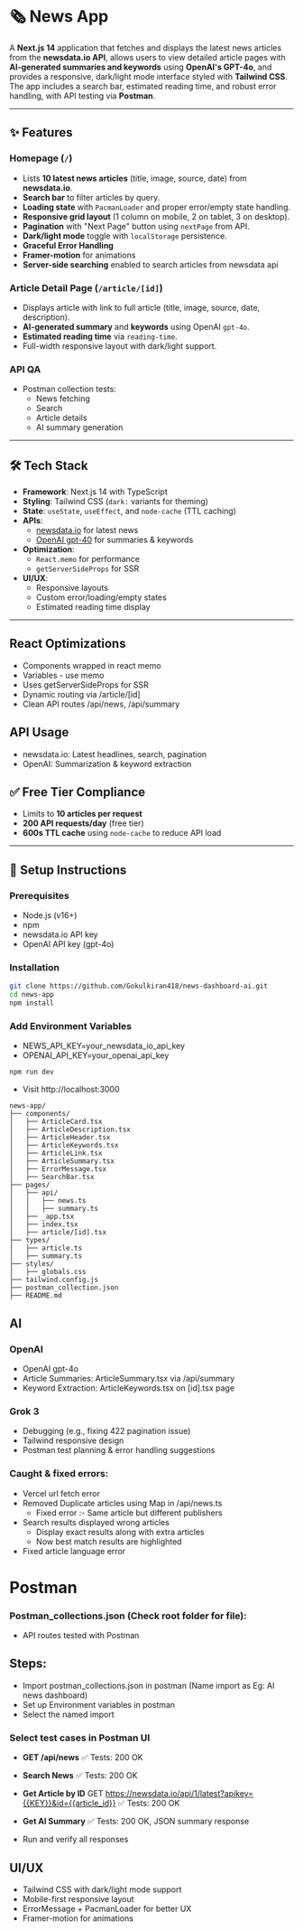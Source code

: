 # 🗞️ News App

A **Next.js 14** application that fetches and displays the latest news articles from the **newsdata.io API**, allows users to view detailed article pages with **AI-generated summaries and keywords** using **OpenAI's GPT-4o**, and provides a responsive, dark/light mode interface styled with **Tailwind CSS**. The app includes a search bar, estimated reading time, and robust error handling, with API testing via **Postman**.

---

## ✨ Features

### Homepage (`/`)
- Lists **10 latest news articles** (title, image, source, date) from **newsdata.io**.
- **Search bar** to filter articles by query.
- **Loading state** with `PacmanLoader` and proper error/empty state handling.
- **Responsive grid layout** (1 column on mobile, 2 on tablet, 3 on desktop).
- **Pagination** with "Next Page" button using `nextPage` from API.
- **Dark/light mode** toggle with `localStorage` persistence.
- **Graceful Error Handling**
- **Framer-motion** for animations
- **Server-side searching** enabled to search articles from newsdata api

### Article Detail Page (`/article/[id]`)
- Displays article with link to full article (title, image, source, date, description).
- **AI-generated summary** and **keywords** using OpenAI `gpt-4o`.
- **Estimated reading time** via `reading-time`.
- Full-width responsive layout with dark/light support.

### API QA
- Postman collection tests:
  - News fetching
  - Search
  - Article details
  - AI summary generation

---

## 🛠️ Tech Stack

- **Framework**: Next.js 14 with TypeScript
- **Styling**: Tailwind CSS (`dark:` variants for theming)
- **State**: `useState`, `useEffect`, and `node-cache` (TTL caching)
- **APIs**: 
  - [newsdata.io](https://newsdata.io/) for latest news
  - [OpenAI gpt-40](https://platform.openai.com/) for summaries & keywords
- **Optimization**:
  - `React.memo` for performance
  - `getServerSideProps` for SSR
- **UI/UX**:
  - Responsive layouts
  - Custom error/loading/empty states
  - Estimated reading time display

---
## React Optimizations
- Components wrapped in react memo
- Variables -  use memo
- Uses getServerSideProps for SSR
- Dynamic routing via /article/[id]
- Clean API routes /api/news, /api/summary

## API Usage
- newsdata.io: Latest headlines, search, pagination
- OpenAI: Summarization & keyword extraction

## ✅ Free Tier Compliance

- Limits to **10 articles per request**
- **200 API requests/day** (free tier)
- **600s TTL cache** using `node-cache` to reduce API load

---

## 🚀 Setup Instructions

### Prerequisites
- Node.js (v16+)
- npm
- newsdata.io API key
- OpenAI API key (gpt-4o)

### Installation

```bash
git clone https://github.com/Gokulkiran418/news-dashboard-ai.git
cd news-app
npm install
```
### Add Environment Variables
- NEWS_API_KEY=your_newsdata_io_api_key
- OPENAI_API_KEY=your_openai_api_key

```bash
npm run dev
```
- Visit http://localhost:3000

```
news-app/
├── components/
│   ├── ArticleCard.tsx
│   ├── ArticleDescription.tsx
│   ├── ArticleHeader.tsx
│   ├── ArticleKeywords.tsx
│   ├── ArticleLink.tsx
│   ├── ArticleSummary.tsx
│   ├── ErrorMessage.tsx
│   ├── SearchBar.tsx
├── pages/
│   ├── api/
│   │   ├── news.ts
│   │   ├── summary.ts
│   ├── _app.tsx
│   ├── index.tsx
│   ├── article/[id].tsx
├── types/
│   ├── article.ts
│   ├── summary.ts
├── styles/
│   ├── globals.css
├── tailwind.config.js
├── postman_collection.json
├── README.md
```

## AI 

### OpenAI
- OpenAI gpt-4o
- Article Summaries: ArticleSummary.tsx via /api/summary
- Keyword Extraction: ArticleKeywords.tsx on [id].tsx page

### Grok 3 
- Debugging (e.g., fixing 422 pagination issue)
- Tailwind responsive design
- Postman test planning & error handling suggestions

### Caught & fixed errors:
  - Vercel url fetch error
  - Removed Duplicate articles using Map in /api/news.ts
    - Fixed error :- Same article but different publishers
  - Search results displayed wrong articles 
    - Display exact results along with extra articles
    - Now best match results are highlighted
  - Fixed article language error

# Postman
### Postman_collections.json (Check root folder for file):
- API routes tested with Postman
## Steps:
- Import postman_collections.json in postman (Name import as Eg: AI news dashboard)
- Set up Environment variables in postman
- Select the named import

### Select test cases in Postman UI
- **GET /api/news**
✅ Tests: 200 OK
- **Search News**
✅ Tests: 200 OK
- **Get Article by ID**
GET https://newsdata.io/api/1/latest?apikey={{KEY}}&id={{article_id}}
✅ Tests: 200 OK
- **Get AI Summary**
✅ Tests: 200 OK, JSON summary response

- Run and verify all responses

## UI/UX
- Tailwind CSS with dark/light mode support
- Mobile-first responsive layout
- ErrorMessage + PacmanLoader for better UX
- Framer-motion for animations

